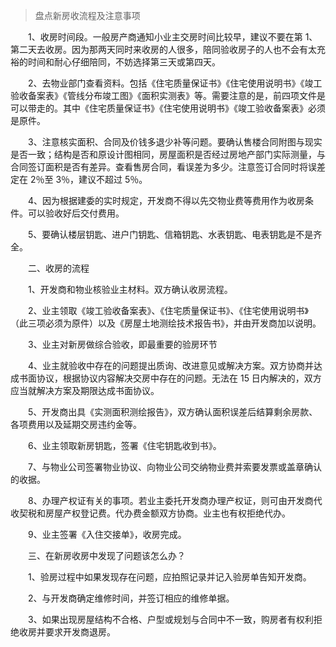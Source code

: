 > 盘点新房收流程及注意事项

　　1、收房时间段。一般房产商通知小业主交房时间比较早，建议不要在第 1、第二天去收房。因为那两天同时来收房的人很多，陪同验收房子的人也不会有太充裕的时间和耐心仔细陪同，不妨选择第三天或第四天。

　　2、去物业部门查看资料。包括《住宅质量保证书》《住宅使用说明书》《竣工验收备案表》《管线分布竣工图》《面积实测表》等。需要注意的是，前四项文件是可以带走的。其中《住宅质量保证书》《住宅使用说明书》《竣工验收备案表》必须是原件。

　　3、注意核实面积、合同及价钱多退少补等问题。要确认售楼合同附图与现实是否一致；结构是否和原设计图相同，房屋面积是否经过房地产部门实际测量，与合同签订面积是否有差异。查看售房合同，看误差为多少。注意签订合同时将误差定在 2％至 3％，建议不超过 5％。

　　4、因为根据建委的实时规定，开发商不得以先交物业费等费用作为收房条件。可以验收好后交付费用。

　　5、要确认楼层钥匙、进户门钥匙、信箱钥匙、水表钥匙、电表钥匙是不是齐全。

　　二、收房的流程

　　1、开发商和物业核验业主材料。双方确认收房流程。

　　2、业主领取《竣工验收备案表》、《住宅质量保证书》、《住宅使用说明书》（此三项必须为原件）以及《房屋土地测绘技术报告书》，并由开发商加以说明。

　　3、业主对新房做综合验收，即最重要的验房环节

　　4、业主就验收中存在的问题提出质询、改进意见或解决方案。双方协商并达成书面协议，根据协议内容解决交房中存在的问题。无法在 15 日内解决的，双方应当就解决方案及期限达成书面协议。

　　5、开发商出具《实测面积测绘报告》，双方确认面积误差后结算剩余房款、各项费用以及延期交房违约金等。

　　6、业主领取新房钥匙，签署《住宅钥匙收到书》。

　　7、与物业公司签署物业协议、向物业公司交纳物业费并索要发票或盖章确认的收据。

　　8、办理产权证有关的事项。若业主委托开发商办理产权证，则可由开发商代收契税和房屋产权登记费。代办费金额双方协商。业主也有权拒绝代办。

　　9、业主签署《入住交接单》，收房完成。

　　三、在新房收房中发现了问题该怎么办？

　　1、验房过程中如果发现存在问题，应拍照记录并记入验房单告知开发商。

　　2、与开发商确定维修时间，并签订相应的维修单据。

　　3、如果出现房屋结构不合格、户型或规划与合同中不一致，购房者有权利拒绝收房并要求开发商退房。